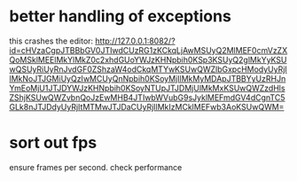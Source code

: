 # better handling of exceptions
this crashes the editor:
http://127.0.0.1:8082/?id=cHVzaCgpJTBBbGV0JTIwdCUzRG1zKCkqLjAwMSUyQ2MlMEF0cmVzZXQoMSklMEElMkYlMkZ0c2xhdGUoYWJzKHNpbih0KSp3KSUyQ2glMkYyKSUwQSUyRiUyRnJvdGF0ZShzaW4odCkqMTYwKSUwQWZlbGxpcHModyUyRjIlMkNoJTJGMiUyQzIwMCUyQnNpbih0KSoyMjIlMkMyMDApJTBBYyUzRHJnYmEoMjU1JTJDYWJzKHNpbih0KSoyNTUpJTJDMjUlMkMxKSUwQWZzdHlsZShjKSUwQWZvbnQoJzEwMHB4JTIwbWVubG9sJyklMEFmdGV4dCgnTC5GLk8nJTJDdyUyRjItMTMwJTJDaCUyRjIlMkIzMCklMEFwb3AoKSUwQWM=

# sort out fps
ensure frames per second. check performance
